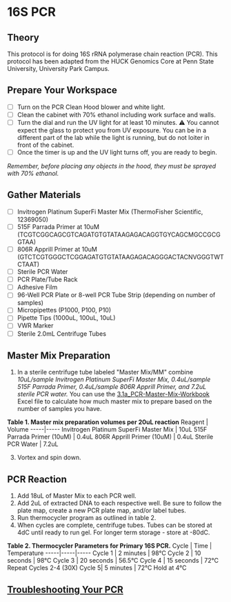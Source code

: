 # 16S PCR

## Theory
This protocol is for doing 16S rRNA polymerase chain reaction (PCR). This protocol has been adapted from the HUCK Genomics Core at Penn State University, University Park Campus. 

## Prepare Your Workspace

- [ ] Turn on the PCR Clean Hood blower and white light. 
- [ ] Clean the cabinet with 70% ethanol including work surface and walls. 
- [ ] Turn the dial and run the UV light for at least 10 minutes. 
⚠️ You cannot expect the glass to protect you from UV exposure. You can be in a different part of the lab while the light is running, but do not loiter in front of the cabinet.
- [ ] Once the timer is up and the UV light turns off, you are ready to begin. 

*Remember, before placing any objects in the hood, they must be sprayed with 70% ethanol.*

## Gather Materials

- [ ] Invitrogen Platinum SuperFi Master Mix (ThermoFisher Scientific, 12369050)
- [ ] 515F Parrada Primer at 10uM (TCGTCGGCAGCGTCAGATGTGTATAAGAGACAGGTGYCAGCMGCCGCGGTAA)
- [ ] 806R Apprill Primer at 10uM (GTCTCGTGGGCTCGGAGATGTGTATAAGAGACAGGGACTACNVGGGTWTCTAAT)
- [ ] Sterile PCR Water
- [ ] PCR Plate/Tube Rack
- [ ] Adhesive Film
- [ ] 96-Well PCR Plate or 8-well PCR Tube Strip (depending on number of samples)
- [ ] Micropipettes (P1000, P100, P10)
- [ ] Pipette Tips (1000uL, 100uL, 10uL)
- [ ] VWR Marker
- [ ] Sterile 2.0mL Centrifuge Tubes

## Master Mix Preparation

1. In a sterile centrifuge tube labeled "Master Mix/MM" combine *10uL/sample Invitrogen Platinum SuperFi Master Mix, 0.4uL/sample 515F Parrada Primer, 0.4uL/sample 806R Apprill Primer, and 7.2uL sterile PCR water.*  You can use the [3.1a_PCR-Master-Mix-Workbook](https://github.com/gandalab/Protocols/blob/main/worksheets/3.1a_PCR-Master-Mix-Workbook.xlsx) Excel file to calculate how much master mix to prepare based on the number of samples you have. 

**Table 1. Master mix preparation volumes per 20uL reaction**
Reagent | Volume
-----|-----
Invitrogen Platinum SuperFi Master Mix | 10uL
515F Parrada Primer (10uM) | 0.4uL
806R Apprill Primer (10uM) | 0.4uL
Sterile PCR Water | 7.2uL

3. Vortex and spin down.

## PCR Reaction

1. Add 18uL of Master Mix to each PCR well. 
2. Add 2uL of extracted DNA to each respective well. Be sure to follow the plate map, create a new PCR plate map, and/or label tubes.
3. Run thermocycler program as outlined in table 2. 
4. When cycles are complete, centrifuge tubes. Tubes can be stored at 4dC until ready to run gel. For longer term storage - store at -80dC. 

**Table 2. Thermocycler Parameters for Primary 16S PCR.**
Cycle | Time | Temperature
-----|-----|-----
Cycle 1 | 2 minutes | 98°C
Cycle 2 | 10 seconds | 98°C
Cycle 3 | 20 seconds | 56.5°C
Cycle 4 | 15 seconds | 72°C
Repeat Cycles 2-4 (30X)
Cycle 5| 5 minutes | 72°C
Hold at 4°C

## [Troubleshooting Your PCR](https://github.com/gandalab/Protocols/blob/main/wetlab-protocols/troubleshooting/pcr.md)
